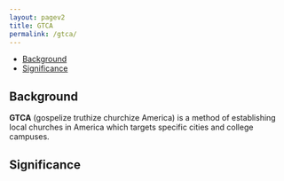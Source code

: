 ```yaml
---
layout: pagev2
title: GTCA
permalink: /gtca/
---
```

- [Background](#background)
- [Significance](#significance)

## Background

**GTCA** (gospelize truthize churchize America) is a method of establishing local churches in America which targets specific cities and college campuses. 

## Significance
